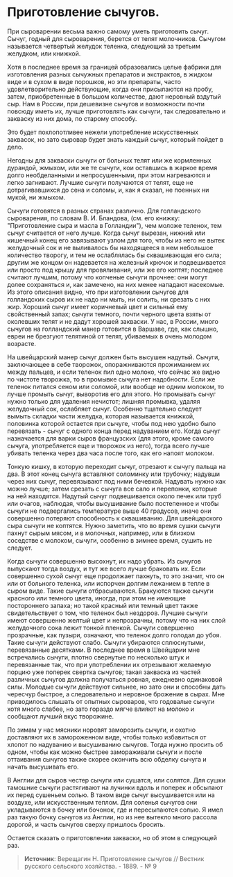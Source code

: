 # Приготовление сычугов.

При сыроварении весьма важно самому уметь приготовить сычуг. Сычуг, годный для сыроварения, берется от телят молочников. Сычугом называется четвертый желудок теленка, следующий за третьим желудком, или книжкой.

 Хотя в последнее время за границей образовались целые фабрики для изготовления разных сычужных препаратов и экстрактов, в жидком виде и в сухом в виде порошков, но эти препараты, часто удовлетворительно действующие, когда они присылаются на пробу, затем, приобретенные в большом количестве, дают неровный вздутый сыр. Нам в России, при дешевизне сычугов и возможности почти повсюду иметь их, лучше приготовлять как сычуги, так следовательно и закваску из них дома, по старому способу.

Это будет похлопотливее нежели употребление искусственных заквасок, но зато сыровар будет знать каждый сычуг, который пойдет в дело.

Негодны для закваски сычуги от больных телят или же кормленных дурандой, жмыхом, или же те сычуги, кои оставшись в жаркое время долго необделанными и непросушенными, при этом нагреваются и легко загнивают. Лучшие сычуги получаются от телят, еще не дотрагивавшихся до сена и соломы, и, как я сказал, не поенных ни мукой, ни жмыхом.

Сычуги готовятся в разных странах различно. Для голландского сыроварения, по словам В. И. Бландова, (см. его книжку: "Приготовление сыра и масла в Голландии"), чем моложе теленок, тем сычуг считается от него лучше. Когда сычуг вырезан, нижний или кишечный конец его завязывают узлом для того, чтобы из него не вытек желудочный сок и не выливалось бы находящееся в нем небольшое количество творогу, и тем не ослаблялась бы сквашивающая его сила; другим же концом он надевается на железный крючок и подвешивается или просто под крышу для провяливания, или же его коптят; последнее считают лучшим, потому что копченые сычуги прочнее: они могут долее сохраняться и, как замечено, на них менее нападают насекомые. Из этого описания видно, что при изготовлении сычугов для голландских сыров их не надо ни мыть, ни солить, ни срезать с них жир. Хороший сычуг имеет коричневый цвет и сильный ему свойственный запах; сычуги темного, почти черного цвета взяты от околевших телят и не дадут хорошей закваски. У нас, в России, много сычугов на голландский манер готовится в Варшаве, где, как слышно, евреи не брезгуют телятиной от телят, убиваемых в очень молодом возрасте.

На швейцарский манер сычуг должен быть высушен надутый. Сычуги, заключающее в себе творожок, опоражниваются прожиманием их между пальцев, и если теленок пил одно молоко, что сейчас же видно по чистоте творожка, то в промывке сычуга нет надобности. Если же теленок питался сеном или соломой, или вообще не одним молоком, то лучше промыть сычуг, выворотив его для этого. Но промывать сычуг нужно только для удаления нечистот; лишняя промывка, удаляя желудочный сок, ослабляет сычуг. Особенно тщательно следует вымыть складки части желудка, которая называется книжкой, половинка которой остается при сычуге, чтобы под нею удобно было перевязать - сычуг с одного конца перед надуванием его. Когда сычуг назначается для варки сыров французских (для этого, кроме самого сычуга, употребляется еще и творожок из него), тогда всего лучше убивать теленка через два часа после того, как его напоят молоком.

Тонкую кишку, в которую переходит сычуг, отрезают к сычугу пальца на два. В этот конец сычуга вставляют соломинку или трубочку; надувши через них сычуг, перевязывают под ними бечевкой. Надувать нужно как можно лучше; затем срезать с сычуга все сало и перепонки, которые на ней находятся. Надутый сычуг подвешивается около печек или труб или очагов, наблюдая, чтобы высушивание было постепенное и чтобы сычуги не подвергались температуре выше 40 градусов, иначе они совершенно потеряют способность к сквашиванию. Для швейцарского сыра сычуги не коптятся. Нужно заметить, что во время сушки сычуги пахнут сырым мясом, и в молочных, например, или в близком соседстве с молоком, сычуги, особенно в зимнее время, сушить не следует.

Когда сычуги совершенно высохнут, их надо убрать. Из сычугов выпускают тогда воздух, и тут же всего лучше браковать их. Если совершенно сухой сычуг еще продолжает пахнуть, то это значит, что он или от больного теленка, или испорчен долгим лежанием в тепле в сыром виде. Такие сычуги отбрасываются. Бракуются также сычуги красного или темного цвета, иногда, при этом не имеющие постороннего запаха; но такой красный или темный цвет также свидетельствует о том, что теленок был нездоров. Лучшие сычуги имеют совершенно желтый цвет и непрозрачны, потому что на них слой желудочного сока лежит тонкой пленкой. Сычуги совершенно прозрачные, как пузыри, означают, что теленок долго голодал до убоя. Такие сычуги действуют слабо. Сычуги убираются сплюснутыми, перевязанные десятками. В последнее время в Швейцарии мне встречались сычуги, плотно свернутые по несколько штук и перевязанные так, что при употреблении их отрезывают желаемую порцию уже поперек свертка сычугов; такая закваска из частей различных сычугов должна получаться ровная, ежедневно одинаковой силы. Молодые сычуги действуют сильнее, но зато они и способны дать чересчур быстрое, а следовательно и неровное брожение в сырах. Мне приводилось слышать от опытных сыроваров, что годовалые сычуги хотя много слабее, но зато гораздо мягче влияют на молоко и сообщают лучший вкус творожине.

По зимам у нас мясники норовят заморозить сычуги, и охотно доставляют их в замороженном виде, чтобы только избавиться от хлопот по надуванию и высушиванию сычугов. Тогда нужно просить об одном, чтобы как можно быстрее замораживали сычуги и после оттаивания сычугов также скорее окончить всю обделку сычуга и начать высушивать его.

В Англии для сыров честер сычуги или сушатся, или солятся. Для сушки тамошние сычуги растягивают на лучинки вдоль и поперек и обсыпают их перед сушеньем солью. В таком виде сычуг высушивается или на воздухе, или искусственным теплом. Для соленья сычугов они укладываются в бочку или бочонок, где и пересыпаются солью. Я имел раз такую бочку сычугов из Англии, но из нее вытекло много рассола дорогой, и часть сычугов сверху пришлось бросить.

Остается сказать о приготовлении закваски, но об этом в следующей раз.

> **Источник**: Верещагин Н. Приготовление сычугов // Вестник русского сельского хозяйства. - 1889. - № 9
